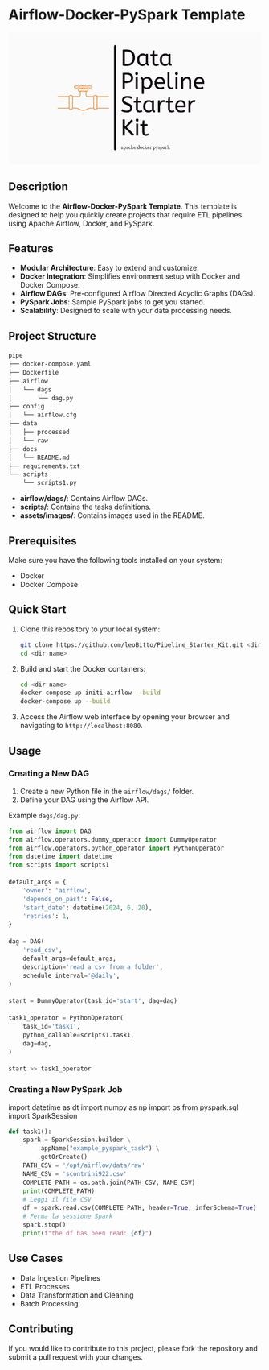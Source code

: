 # Airflow-Docker-PySpark Template

![Project Logo](./assets/images/pipeline_logo.png)

## Description

Welcome to the **Airflow-Docker-PySpark Template**. This template is designed to help you quickly create projects that require ETL pipelines using Apache Airflow, Docker, and PySpark. 

## Features

- **Modular Architecture**: Easy to extend and customize.
- **Docker Integration**: Simplifies environment setup with Docker and Docker Compose.
- **Airflow DAGs**: Pre-configured Airflow Directed Acyclic Graphs (DAGs).
- **PySpark Jobs**: Sample PySpark jobs to get you started.
- **Scalability**: Designed to scale with your data processing needs.

## Project Structure

```bash
pipe
├── docker-compose.yaml
├── Dockerfile
├── airflow
│   └── dags
│       └── dag.py
├── config
│   └── airflow.cfg
├── data
│   ├── processed
│   └── raw
├── docs
│   └── README.md
├── requirements.txt
└── scripts
    └── scripts1.py
```


- **airflow/dags/**: Contains Airflow DAGs.
- **scripts/**: Contains the tasks definitions.
- **assets/images/**: Contains images used in the README.

## Prerequisites

Make sure you have the following tools installed on your system:

- Docker
- Docker Compose

## Quick Start

1. Clone this repository to your local system:

    ```sh
    git clone https://github.com/leoBitto/Pipeline_Starter_Kit.git <dir name>
    cd <dir name>
    ```

2. Build and start the Docker containers:

    ```sh
    cd <dir name>
    docker-compose up initi-airflow --build
    docker-compose up --build
    ```

3. Access the Airflow web interface by opening your browser and navigating to `http://localhost:8080`.

## Usage

### Creating a New DAG

1. Create a new Python file in the `airflow/dags/` folder.
2. Define your DAG using the Airflow API.

Example `dags/dag.py`:

```python
from airflow import DAG
from airflow.operators.dummy_operator import DummyOperator
from airflow.operators.python_operator import PythonOperator
from datetime import datetime
from scripts import scripts1

default_args = {
    'owner': 'airflow',
    'depends_on_past': False,
    'start_date': datetime(2024, 6, 20),
    'retries': 1,
}

dag = DAG(
    'read_csv',
    default_args=default_args,
    description='read a csv from a folder',
    schedule_interval='@daily',
)

start = DummyOperator(task_id='start', dag=dag)

task1_operator = PythonOperator(
    task_id='task1',
    python_callable=scripts1.task1,
    dag=dag,
)

start >> task1_operator
```

### Creating a New PySpark Job
import datetime as dt
import numpy as np
import os
from pyspark.sql import SparkSession

```python
def task1():
    spark = SparkSession.builder \
        .appName("example_pyspark_task") \
        .getOrCreate()
    PATH_CSV = '/opt/airflow/data/raw'
    NAME_CSV = 'scontrini922.csv'
    COMPLETE_PATH = os.path.join(PATH_CSV, NAME_CSV)
    print(COMPLETE_PATH)
    # Leggi il file CSV
    df = spark.read.csv(COMPLETE_PATH, header=True, inferSchema=True)
    # Ferma la sessione Spark
    spark.stop()
    print(f"the df has been read: {df}")

```



## Use Cases
- Data Ingestion Pipelines
- ETL Processes
- Data Transformation and Cleaning
- Batch Processing


## Contributing
If you would like to contribute to this project, please fork the repository and submit a pull request with your changes.
